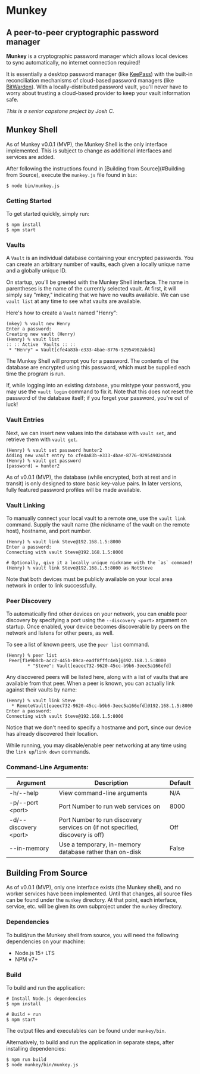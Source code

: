# Munkey
## A peer-to-peer cryptographic password manager

**Munkey** is a cryptographic password manager which allows local devices to sync automatically, no internet connection required!

It is essentially a desktop password manager (like [KeePass](https://keepass.info/)) with the built-in reconciliation mechanisms of cloud-based password managers (like [BitWarden](https://bitwarden.com/)).
With a locally-distributed password vault, you'll never have to worry about trusting a cloud-based provider to keep your vault information safe.

_This is a senior capstone project by Josh C._

## Munkey Shell

As of Munkey v0.0.1 (MVP), the Munkey Shell is the only interface implemented.
This is subject to change as additional interfaces and services are added.

After following the instructions found in [Building from Source](#Building from Source), execute the `munkey.js` file found in `bin`:

```shell
$ node bin/munkey.js
```

### Getting Started

To get started quickly, simply run:

```shell
$ npm install
$ npm start
```

### Vaults

A `Vault` is an individual database containing your encrypted passwords.
You can create an arbitrary number of vaults, each given a locally unique name and a globally unique ID.

On startup, you'll be greeted with the Munkey Shell interface.
The name in parentheses is the name of the currently selected vault. At first, it will simply say "mkey,"
indicating that we have no vaults available. We can use `vault list` at any time to see what vaults are available.

Here's how to create a `Vault` named "Henry":

```shell
(mkey) % vault new Henry
Enter a password:
Creating new vault (Henry)
(Henry) % vault list
:: :: Active  Vaults :: ::
 * "Henry" = Vault[cfe4a83b-e333-4bae-8776-92954902abd4]
```

The Munkey Shell will prompt you for a password. The contents of the database are encrypted using this password,
which must be supplied each time the program is run.

If, while logging into an existing database, you mistype your password, you may use the `vault login` command to fix it.
Note that this does not reset the password of the database itself; if you forget your password, you're out of luck!

### Vault Entries

Next, we can insert new values into the database with `vault set`, and retrieve them with `vault get`.

```shell
(Henry) % vault set password hunter2
Adding new vault entry to cfe4a83b-e333-4bae-8776-92954902abd4
(Henry) % vault get password
[password] = hunter2
```

As of v0.0.1 (MVP), the database (while encrypted, both at rest and in transit) is only designed to store basic key-value pairs.
In later versions, fully featured password profiles will be made available.

### Vault Linking

To manually connect your local vault to a remote one, use the `vault link` command.
Supply the vault name (the nickname of the vault on the remote host), hostname, and port number.

```shell
(Henry) % vault link Steve@192.168.1.5:8000
Enter a password:
Connecting with vault Steve@192.168.1.5:8000

# Optionally, give it a locally unique nickname with the `as` command!
(Henry) % vault link Steve@192.168.1.5:8000 as NotSteve
```

Note that both devices must be publicly available on your local area network in order to link successfully.

### Peer Discovery

To automatically find other devices on your network, you can enable peer discovery by specifying a port
using the `--discovery <port>` argument on startup.
Once enabled, your device becomes discoverable by peers on the network and listens for other peers, as well.

To see a list of known peers, use the `peer list` command.

```shell
(Henry) % peer list
 Peer[f1e9b0cb-acc2-445b-89ca-eadf8fffc4eb]@192.168.1.5:8000
        * "Steve": Vault[eaeec732-9620-45cc-b9b6-3eec5a166efd]
```

Any discovered peers will be listed here, along with a list of vaults that are available from that peer.
When a peer is known, you can actually link against their vaults by name:

```shell
(Henry) % vault link Steve
  * RemoteVault[eaeec732-9620-45cc-b9b6-3eec5a166efd]@192.168.1.5:8000
Enter a password:
Connecting with vault Steve@192.168.1.5:8000
```

Notice that we don't need to specify a hostname and port, since our device has already discovered their location.

While running, you may disable/enable peer networking at any time using the `link up`/`link down` commands.

### Command-Line Arguments:

Argument | Description | Default
-------  | ----------- | -------
-h/--help | View command-line arguments | N/A
-p/--port \<port\> | Port Number to run web services on | 8000
-d/--discovery \<port\> | Port Number to run discovery services on (if not specified, discovery is off) | Off
--in-memory | Use a temporary, in-memory database rather than on-disk | False

## Building From Source

As of v0.0.1 (MVP), only one interface exists (the Munkey shell),
and no worker services have been implemented.
Until that changes, all source files can be found under the `munkey` directory. At that point,
each interface, service, etc. will be given its own subproject under the `munkey` directory.

### Dependencies

To build/run the Munkey shell from source, you will need the following dependencies on your machine:

* Node.js 15+ LTS
* NPM v7+

### Build 

To build and run the application:

```shell
# Install Node.js dependencies
$ npm install

# Build + run
$ npm start
```

The output files and executables can be found under `munkey/bin`.

Alternatively, to build and run the application in separate steps, after installing dependencies:

```shell
$ npm run build
$ node munkey/bin/munkey.js
```
